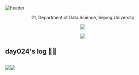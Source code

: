 ###

![header](https://capsule-render.vercel.app/api?type=waving&color=gradient&&height=flex&section=header&text=Welcome%20to%20%20day024%20's%20GitHub🍀&fontSize=40&animation=twinkling)

 
<p align="center">
  21, Department of Data Science, Sejong University
</p>

<p align="center">
  <a href="https://hits.seeyoufarm.com"><img src="https://hits.seeyoufarm.com/api/count/incr/badge.svg?url=https%3A%2F%2Fgithub.com%2Fday024%2Fhit-counter&count_bg=%23D8ACF0&title_bg=%23555555&icon=&icon_color=%23E7E7E7&title=hits&edge_flat=false" /></a>
</p>

<p align="center">
  <img src="https://github-readme-stats.vercel.app/api/top-langs/?username=day024&layout=compact" />
</p>

## day024's log 👩‍💻 

<div style="display:flex; flex-direction:row;">
 
 <p align="center">
   <a href="https://velog.io/@day024"><img src="https://velog-readme-stats.vercel.app/api/badge?name=day024" /></a>
 </p>
 
 <p align="center">
   <a href="https://github.com/day024/velog-readme-stats"><img src="https://velog-readme-stats.vercel.app/api?name=day024" /></a>
 </p>

</div>
